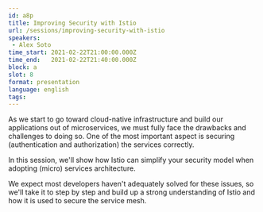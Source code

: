 ```yaml
---
id: a8p
title: Improving Security with Istio
url: /sessions/improving-security-with-istio
speakers:
 - Alex Soto
time_start: 2021-02-22T21:00:00.000Z
time_end:   2021-02-22T21:40:00.000Z
block: a
slot: 8
format: presentation 
language: english
tags:
---
```


As we start to go toward cloud-native infrastructure and build our applications out of microservices, we must fully face the drawbacks and challenges to doing so. One of the most important aspect is securing (authentication and authorization) the services correctly.

In this session, we'll show how Istio can simplify your security model when adopting (micro) services architecture.

We expect most developers haven't adequately solved for these issues, so we'll take it to step by step and build up a strong understanding of Istio and how it is used to secure the service mesh.
